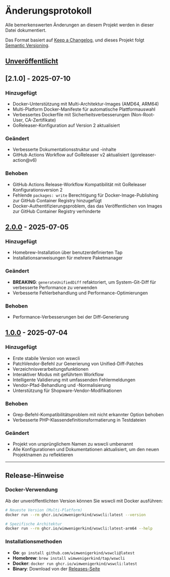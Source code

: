 # Änderungsprotokoll

Alle bemerkenswerten Änderungen an diesem Projekt werden in dieser Datei dokumentiert.

Das Format basiert auf [Keep a Changelog](https://keepachangelog.com/en/1.0.0/),
und dieses Projekt folgt [Semantic Versioning](https://semver.org/spec/v2.0.0.html).

## [Unveröffentlicht]

## [2.1.0] - 2025-07-10

### Hinzugefügt
- Docker-Unterstützung mit Multi-Architektur-Images (AMD64, ARM64)
- Multi-Platform Docker-Manifeste für automatische Plattformauswahl
- Verbessertes Dockerfile mit Sicherheitsverbesserungen (Non-Root-User, CA-Zertifikate)
- GoReleaser-Konfiguration auf Version 2 aktualisiert

### Geändert
- Verbesserte Dokumentationsstruktur und -inhalte
- GitHub Actions Workflow auf GoReleaser v2 aktualisiert (goreleaser-action@v6)

### Behoben
- GitHub Actions Release-Workflow Kompatibilität mit GoReleaser Konfigurationsversion 2
- Fehlende `packages: write` Berechtigung für Docker-Image-Publishing zur GitHub Container Registry hinzugefügt
- Docker-Authentifizierungsproblem, das das Veröffentlichen von Images zur GitHub Container Registry verhinderte

## [2.0.0] - 2025-07-05

### Hinzugefügt
- Homebrew-Installation über benutzerdefinierten Tap
- Installationsanweisungen für mehrere Paketmanager

### Geändert
- **BREAKING**: `generateUnifiedDiff` refaktoriert, um System-Git-Diff für verbesserte Performance zu verwenden
- Verbesserte Fehlerbehandlung und Performance-Optimierungen

### Behoben
- Performance-Verbesserungen bei der Diff-Generierung

## [1.0.0] - 2025-07-04

### Hinzugefügt
- Erste stabile Version von wswcli
- PatchVendor-Befehl zur Generierung von Unified-Diff-Patches
- Verzeichnisverarbeitungsfunktionen
- Interaktiver Modus mit geführtem Workflow
- Intelligente Validierung mit umfassenden Fehlermeldungen
- Vendor-Pfad-Behandlung und -Normalisierung
- Unterstützung für Shopware-Vendor-Modifikationen

### Behoben
- Grep-Befehl-Kompatibilitätsproblem mit nicht erkannter Option behoben
- Verbesserte PHP-Klassendefinitionsformatierung in Testdateien

### Geändert
- Projekt von ursprünglichem Namen zu wswcli umbenannt
- Alle Konfigurationen und Dokumentationen aktualisiert, um den neuen Projektnamen zu reflektieren

---

## Release-Hinweise

### Docker-Verwendung
Ab der unveröffentlichten Version können Sie wswcli mit Docker ausführen:

```bash
# Neueste Version (Multi-Platform)
docker run --rm ghcr.io/wimwenigerkind/wswcli:latest --version

# Spezifische Architektur
docker run --rm ghcr.io/wimwenigerkind/wswcli:latest-arm64 --help
```

### Installationsmethoden
- **Go**: `go install github.com/wimwenigerkind/wswcli@latest`
- **Homebrew**: `brew install wimwenigerkind/tap/wswcli`
- **Docker**: `docker run ghcr.io/wimwenigerkind/wswcli:latest`
- **Binary**: Download von der [Releases-Seite](https://github.com/wimwenigerkind/wswcli/releases)

[Unveröffentlicht]: https://github.com/wimwenigerkind/wswcli/compare/v2.0.0...HEAD
[2.0.0]: https://github.com/wimwenigerkind/wswcli/compare/v1.0.0...v2.0.0
[1.0.0]: https://github.com/wimwenigerkind/wswcli/releases/tag/v1.0.0